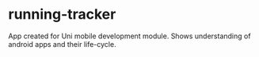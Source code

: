 # running-tracker
App created for Uni mobile development module. Shows understanding of android apps and their life-cycle.
